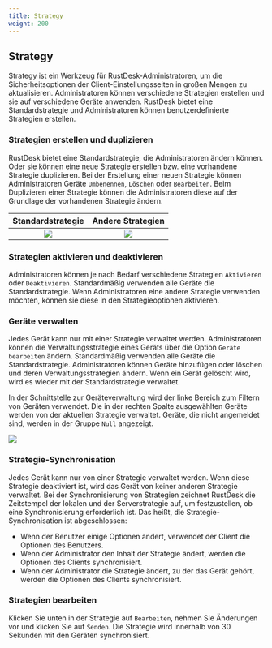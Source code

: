 ```yaml
---
title: Strategy
weight: 200
---
```


## Strategy

Strategy ist ein Werkzeug für RustDesk-Administratoren, um die Sicherheitsoptionen der Client-Einstellungsseiten in großen Mengen zu aktualisieren. Administratoren können verschiedene Strategien erstellen und sie auf verschiedene Geräte anwenden. RustDesk bietet eine Standardstrategie und Administratoren können benutzerdefinierte Strategien erstellen.

### Strategien erstellen und duplizieren

RustDesk bietet eine Standardstrategie, die Administratoren ändern können. Oder sie können eine neue Strategie erstellen bzw. eine vorhandene Strategie duplizieren. Bei der Erstellung einer neuen Strategie können Administratoren Geräte `Umbenennen`, `Löschen` oder `Bearbeiten`. Beim Duplizieren einer Strategie können die Administratoren diese auf der Grundlage der vorhandenen Strategie ändern.

| Standardstrategie | Andere Strategien |
| :--------------: | :------------: |
|  ![](/docs/en/self-host/pro/strategy/images/default_strategy.png)    |  ![](/docs/en/self-host/pro/strategy/images/other_strategy.png)    |

### Strategien aktivieren und deaktivieren

Administratoren können je nach Bedarf verschiedene Strategien `Aktivieren` oder `Deaktivieren`. Standardmäßig verwenden alle Geräte die Standardstrategie. Wenn Administratoren eine andere Strategie verwenden möchten, können sie diese in den Strategieoptionen aktivieren.

### Geräte verwalten

Jedes Gerät kann nur mit einer Strategie verwaltet werden. Administratoren können die Verwaltungsstrategie eines Geräts über die Option `Geräte bearbeiten` ändern. Standardmäßig verwenden alle Geräte die Standardstrategie. Administratoren können Geräte hinzufügen oder löschen und deren Verwaltungsstrategien ändern. Wenn ein Gerät gelöscht wird, wird es wieder mit der Standardstrategie verwaltet.

In der Schnittstelle zur Geräteverwaltung wird der linke Bereich zum Filtern von Geräten verwendet. Die in der rechten Spalte ausgewählten Geräte werden von der aktuellen Strategie verwaltet. Geräte, die nicht angemeldet sind, werden in der Gruppe `Null` angezeigt.

![](/docs/en/self-host/pro/strategy/images/edit_devices.png)

### Strategie-Synchronisation

Jedes Gerät kann nur von einer Strategie verwaltet werden. Wenn diese Strategie deaktiviert ist, wird das Gerät von keiner anderen Strategie verwaltet. Bei der Synchronisierung von Strategien zeichnet RustDesk die Zeitstempel der lokalen und der Serverstrategie auf, um festzustellen, ob eine Synchronisierung erforderlich ist. Das heißt, die Strategie-Synchronisation ist abgeschlossen:

* Wenn der Benutzer einige Optionen ändert, verwendet der Client die Optionen des Benutzers.
* Wenn der Administrator den Inhalt der Strategie ändert, werden die Optionen des Clients synchronisiert.
* Wenn der Administrator die Strategie ändert, zu der das Gerät gehört, werden die Optionen des Clients synchronisiert.

### Strategien bearbeiten

Klicken Sie unten in der Strategie auf `Bearbeiten`, nehmen Sie Änderungen vor und klicken Sie auf `Senden`. Die Strategie wird innerhalb von 30 Sekunden mit den Geräten synchronisiert.
